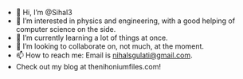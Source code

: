 - 👋 Hi, I’m @Sihal3
- 👀 I’m interested in physics and engineering, with a good helping of computer science on the side.
- 🌱 I’m currently learning a lot of things at once.
- 💞️ I’m looking to collaborate on, not much, at the moment.
- 📫 How to reach me: Email is nihalsgulati@gmail.com.
- Check out my blog at thenihoniumfiles.com!

<!---
Sihal3/Sihal3 is a ✨ special ✨ repository because its `README.md` (this file) appears on your GitHub profile.
You can click the Preview link to take a look at your changes.
--->
